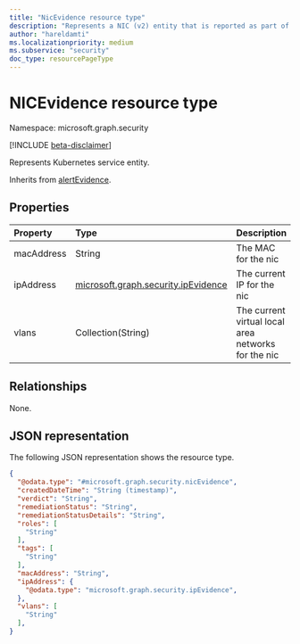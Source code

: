 ```yaml
---
title: "NicEvidence resource type"
description: "Represents a NIC (v2) entity that is reported as part of the security detection alert."
author: "hareldamti"
ms.localizationpriority: medium
ms.subservice: "security"
doc_type: resourcePageType
---
```


# NICEvidence resource type

Namespace: microsoft.graph.security

[!INCLUDE [beta-disclaimer](../../includes/beta-disclaimer.md)]

Represents Kubernetes service entity.

Inherits from [alertEvidence](./security-alertevidence.md).

## Properties

|Property|Type|Description|
|:---|:---|:---|
| macAddress | String| The MAC for the nic           |
| ipAddress  | [microsoft.graph.security.ipEvidence](./security-ipevidence.md) | The current IP for the nic    |
| vlans      | Collection(String)| The current virtual local area networks for the nic |

## Relationships
None.

## JSON representation
The following JSON representation shows the resource type.
``` json
{
  "@odata.type": "#microsoft.graph.security.nicEvidence",
  "createdDateTime": "String (timestamp)",
  "verdict": "String",
  "remediationStatus": "String",
  "remediationStatusDetails": "String",
  "roles": [
    "String"
  ],
  "tags": [
    "String"
  ],
  "macAddress": "String",
  "ipAddress": {
    "@odata.type": "microsoft.graph.security.ipEvidence",
  },
  "vlans": [
    "String"
  ],
}
```